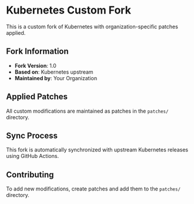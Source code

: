 # Kubernetes Custom Fork

This is a custom fork of Kubernetes with organization-specific patches applied.

## Fork Information

- **Fork Version**: 1.0
- **Based on**: Kubernetes upstream
- **Maintained by**: Your Organization

## Applied Patches

All custom modifications are maintained as patches in the `patches/` directory.

## Sync Process

This fork is automatically synchronized with upstream Kubernetes releases using GitHub Actions.

## Contributing

To add new modifications, create patches and add them to the `patches/` directory.
